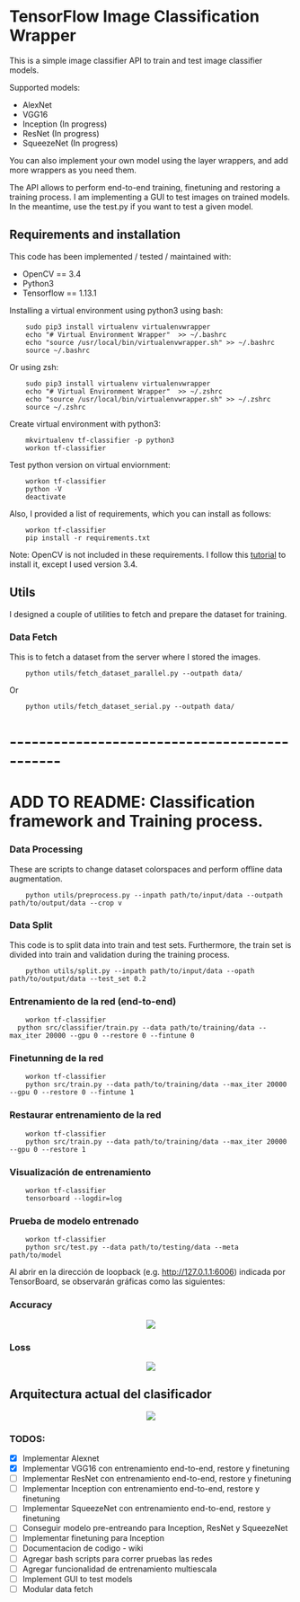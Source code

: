 # TensorFlow Image Classification Wrapper 

This is a simple image classifier API to train and test image classifier models. 

Supported models:
- AlexNet 
- VGG16
- Inception (In progress)
- ResNet (In progress)
- SqueezeNet (In progress)

You can also implement your own model using the layer wrappers, and add more wrappers as you need them. 

The API allows to perform end-to-end training, finetuning and restoring a training process. I am implementing a GUI to test images on trained models. In the meantime, use the test.py if you want to test a given model.

## Requirements and installation

This code has been implemented / tested / maintained with:
- OpenCV == 3.4
- Python3 
- Tensorflow == 1.13.1

Installing a virtual environment using python3 using bash:
```
	sudo pip3 install virtualenv virtualenvwrapper
	echo "# Virtual Environment Wrapper"  >> ~/.bashrc
	echo "source /usr/local/bin/virtualenvwrapper.sh" >> ~/.bashrc
	source ~/.bashrc
```
Or using zsh:
```
	sudo pip3 install virtualenv virtualenvwrapper
	echo "# Virtual Environment Wrapper"  >> ~/.zshrc
	echo "source /usr/local/bin/virtualenvwrapper.sh" >> ~/.zshrc
	source ~/.zshrc
```

Create virtual environment with python3:
```
	mkvirtualenv tf-classifier -p python3
	workon tf-classifier
```

Test python version on virtual enviornment:
```
	workon tf-classifier
	python -V
	deactivate
```

Also, I provided a list of requirements, which you can install as follows: 
```
	workon tf-classifier
	pip install -r requirements.txt
```

Note: OpenCV is not included in these requirements. I follow this [tutorial](https://www.learnopencv.com/install-opencv3-on-ubuntu/) to install it, except I used version 3.4.

## Utils

I designed a couple of utilities to fetch and prepare the dataset for training. 

### Data Fetch 

This is to fetch a dataset from the server where I stored the images. 

```
	python utils/fetch_dataset_parallel.py --outpath data/

```

Or

```
	python utils/fetch_dataset_serial.py --outpath data/
```

# ---------------------------------------------
# ADD TO README: Classification framework and Training process. 

### Data Processing 

These are scripts to change dataset colorspaces and perform offline data augmentation. 

```
	python utils/preprocess.py --inpath path/to/input/data --outpath path/to/output/data --crop v
```

### Data Split

This code is to split data into train and test sets. Furthermore, the train set is divided into train and validation during the training process. 

```
	python utils/split.py --inpath path/to/input/data --opath path/to/output/data --test_set 0.2
```


### Entrenamiento de la red (end-to-end)
```
	workon tf-classifier
  python src/classifier/train.py --data path/to/training/data --max_iter 20000 --gpu 0 --restore 0 --fintune 0
```

### Finetunning de la red
```
	workon tf-classifier
	python src/train.py --data path/to/training/data --max_iter 20000 --gpu 0 --restore 0 --fintune 1
```

### Restaurar entrenamiento de la red
```
	workon tf-classifier
	python src/train.py --data path/to/training/data --max_iter 20000 --gpu 0 --restore 1
```

### Visualización de entrenamiento 
```
	workon tf-classifier
	tensorboard --logdir=log
```

### Prueba de modelo entrenado
```
	workon tf-classifier
	python src/test.py --data path/to/testing/data --meta path/to/model
```

Al abrir en la dirección de loopback (e.g. http://127.0.1.1:6006) indicada por TensorBoard, se observarán gráficas como las siguientes:

### Accuracy
<p align="center"><img src="./readme/accuracy.png" /> </p>

### Loss
<p align="center"><img src="./readme/loss.png" /> </p>

## Arquitectura actual del clasificador
<p align="center"><img src="./readme/alexnet.png" /> </p>


### TODOS:
-[x] Implementar Alexnet 
-[x] Implementar VGG16 con entrenamiento end-to-end, restore y finetuning 
-[ ] Implementar ResNet con entrenamiento end-to-end, restore y finetuning 
-[ ] Implementar Inception con entrenamiento end-to-end, restore y finetuning 
-[ ] Implementar SqueezeNet con entrenamiento end-to-end, restore y finetuning 
-[ ] Conseguir modelo pre-entreando para Inception, ResNet y SqueezeNet
-[ ] Implementar finetuning para Inception
-[ ] Documentacion de codigo - wiki
-[ ] Agregar bash scripts para correr pruebas las redes
-[ ] Agregar funcionalidad de entrenamiento multiescala 
-[ ] Implement GUI to test models
-[ ] Modular data fetch
